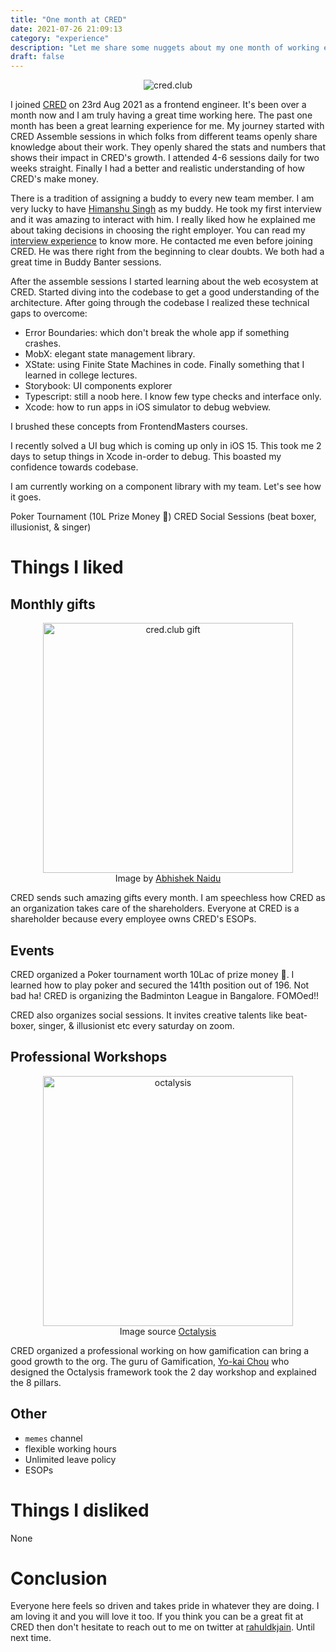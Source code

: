 ```yaml
---
title: "One month at CRED"
date: 2021-07-26 21:09:13
category: "experience"
description: "Let me share some nuggets about my one month of working experience at CRED."
draft: false
---
```


<p align="center">
<img src="https://web-images.credcdn.in/_next/assets/images/home-page/cred-logo.png" alt="cred.club" />
</p>

I joined [CRED](https://cred.club) on 23rd Aug 2021 as a frontend engineer. It's been over a month now and I am truly having a great time working here. The past one month has been a great learning experience for me. My journey started with CRED Assemble sessions in which folks from different teams openly share knowledge about their work. They openly shared the stats and numbers that shows their impact in CRED's growth. I attended 4-6 sessions daily for two weeks straight. Finally I had a better and realistic understanding of how CRED's make money.

There is a tradition of assigning a buddy to every new team member. I am very lucky to have [Himanshu Singh](https://twitter.com/qwerty__ui) as my buddy. He took my first interview and it was amazing to interact with him. I really liked how he explained me about taking decisions in choosing the right employer. You can read my [interview experience](https://rahuldkjain.github.io/blog/cred-interview/CRED-interview-experience/) to know more. He contacted me even before joining CRED. He was there right from the beginning to clear doubts. We both had a great time in Buddy Banter sessions.

After the assemble sessions I started learning about the web ecosystem at CRED. Started diving into the codebase to get a good understanding of the architecture. After going through the codebase I realized these technical gaps to overcome:

- Error Boundaries: which don't break the whole app if something crashes.
- MobX: elegant state management library.
- XState: using Finite State Machines in code. Finally something that I learned in college lectures.
- Storybook: UI components explorer
- Typescript: still a noob here. I know few type checks and interface only.
- Xcode: how to run apps in iOS simulator to debug webview.

I brushed these concepts from FrontendMasters courses.

I recently solved a UI bug which is coming up only in iOS 15. This took me 2 days to setup things in Xcode in-order to debug. This boasted my confidence towards codebase.

I am currently working on a component library with my team. Let's see how it goes.

Poker Tournament (10L Prize Money 🤑)
CRED Social Sessions (beat boxer, illusionist, & singer)

# Things I liked

## Monthly gifts

<figure align="center">
<img src="https://pbs.twimg.com/media/E-cGk-cVQAYlXB5?format=jpg&name=large" height="400" width="auto" alt="cred.club gift" />
<figcaption>Image by <a href="https://twitter.com/abhisheknaiidu" target="blank">Abhishek Naidu</a></figcaption>
</figure>
CRED sends such amazing gifts every month. I am speechless how CRED as an organization takes care of the shareholders. Everyone at CRED is a shareholder because every employee owns CRED's ESOPs.

## Events

CRED organized a Poker tournament worth 10Lac of prize money 🤑. I learned how to play poker and secured the 141th position out of 196. Not bad ha!
CRED is organizing the Badminton League in Bangalore. FOMOed!!

CRED also organizes social sessions. It invites creative talents like beat-boxer, singer, & illusionist etc every saturday on zoom.

## Professional Workshops

<figure align="center">
<img src="https://i2.wp.com/yukaichou.com/wp-content/uploads/2020/12/Gamification-Framework.jpeg?resize=825%2C510&ssl=1" height="400" width="auto" alt="octalysis" />
<figcaption>
Image source <a href="https://yukaichou.com/gamification-examples/octalysis-complete-gamification-framework/" target="blank">Octalysis</a>
</figcaption>
</figure>

CRED organized a professional working on how gamification can bring a good growth to the org. The guru of Gamification, [Yo-kai Chou](https://twitter.com/yukaichou) who designed the Octalysis framework took the 2 day workshop and explained the 8 pillars.

## Other

- `memes` channel
- flexible working hours
- Unlimited leave policy
- ESOPs

# Things I disliked

None

# Conclusion

Everyone here feels so driven and takes pride in whatever they are doing.
I am loving it and you will love it too. If you think you can be a great fit at CRED then don't hesitate to reach out to me on twitter at [rahuldkjain](https://twitter.com/Rahuldkjain).
Until next time.
